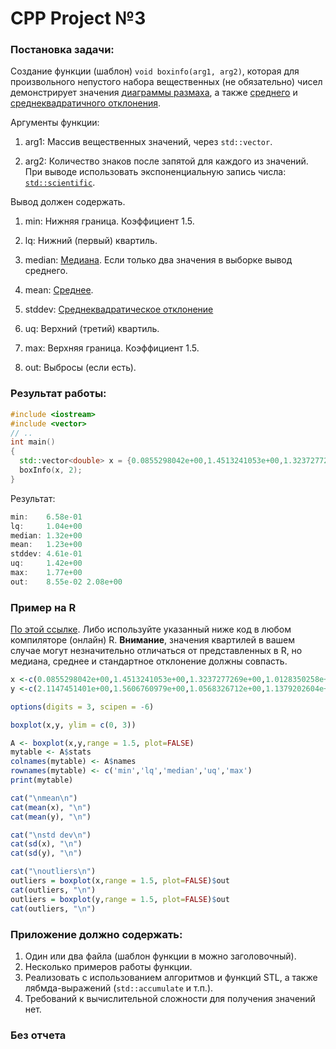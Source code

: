 # CPP Project №3 #

### Постановка задачи: ###

Создание функции (шаблон) `void boxinfo(arg1, arg2)`, которая для произвольного непустого набора вещественных (не обязательно) чисел демонстрирует значения [диаграммы размаха](https://ru.wikipedia.org/wiki/%D0%AF%D1%89%D0%B8%D0%BA_%D1%81_%D1%83%D1%81%D0%B0%D0%BC%D0%B8), а также [среднего](https://ru.wikipedia.org/wiki/%D0%A1%D1%80%D0%B5%D0%B4%D0%BD%D0%B5%D0%B5_%D0%B0%D1%80%D0%B8%D1%84%D0%BC%D0%B5%D1%82%D0%B8%D1%87%D0%B5%D1%81%D0%BA%D0%BE%D0%B5) и [среднеквадратичного отклонения](https://ru.wikipedia.org/wiki/%D0%A1%D1%80%D0%B5%D0%B4%D0%BD%D0%B5%D0%BA%D0%B2%D0%B0%D0%B4%D1%80%D0%B0%D1%82%D0%B8%D1%87%D0%B5%D1%81%D0%BA%D0%BE%D0%B5_%D0%BE%D1%82%D0%BA%D0%BB%D0%BE%D0%BD%D0%B5%D0%BD%D0%B8%D0%B5). 

Аргументы функции:

1. arg1: Массив вещественных значений, через `std::vector`. 

2. arg2: Количество знаков после запятой для каждого из значений. При выводе использовать экспоненциальную запись числа: [`std::scientific`](https://en.cppreference.com/w/cpp/io/manip/fixed).

Вывод должен содержать.

1. min: Нижняя граница. Коэффициент 1.5.

2. lq: Нижний (первый) квартиль.

3. median: [Медиана](https://ru.wikipedia.org/wiki/%D0%9C%D0%B5%D0%B4%D0%B8%D0%B0%D0%BD%D0%B0_(%D1%81%D1%82%D0%B0%D1%82%D0%B8%D1%81%D1%82%D0%B8%D0%BA%D0%B0)). Если только два значения в выборке вывод среднего.

4. mean: [Среднее](https://ru.wikipedia.org/wiki/%D0%A1%D1%80%D0%B5%D0%B4%D0%BD%D0%B5%D0%B5_%D0%B0%D1%80%D0%B8%D1%84%D0%BC%D0%B5%D1%82%D0%B8%D1%87%D0%B5%D1%81%D0%BA%D0%BE%D0%B5).

5. stddev: [Среднеквадратическое отклонение
](https://ru.wikipedia.org/wiki/%D0%A1%D1%80%D0%B5%D0%B4%D0%BD%D0%B5%D0%BA%D0%B2%D0%B0%D0%B4%D1%80%D0%B0%D1%82%D0%B8%D1%87%D0%B5%D1%81%D0%BA%D0%BE%D0%B5_%D0%BE%D1%82%D0%BA%D0%BB%D0%BE%D0%BD%D0%B5%D0%BD%D0%B8%D0%B5)

6. uq: Верхний (третий) квартиль.

7. max: Верхняя граница. Коэффициент 1.5.

8. out: Выбросы (если есть).


### Результат работы: ###

```cpp
#include <iostream>
#include <vector>
// ..
int main()
{
  std::vector<double> x = {0.0855298042e+00,1.4513241053e+00,1.3237277269e+00,1.0128350258e+00,1.4122089148e+00,6.5826654434e-01,2.0795986652e+00,1.0230206251e+00,1.4231411219e+00,1.1091691256e+00,1.7714337111e+00,1.3986129761e+00,1.0640757084e+00,1.4216910601e+00,1.2402026653e+00};
  boxInfo(x, 2);
}
```
Результат:
```c
min:    6.58e-01
lq:     1.04e+00
median: 1.32e+00
mean:   1.23e+00
stddev: 4.61e-01
uq:     1.42e+00
max:    1.77e+00
out:    8.55e-02 2.08e+00 
```
### Пример на R ###
 
[По этой ссылке](https://www.mycompiler.io/view/5XcsOEV). 
Либо используйте указанный ниже код в любом компиляторе (онлайн) R. **Внимание**, значения квартилей в вашем случае могут незначительно отличаться от представленных в R, но  медиана, среднее и стандартное отклонение должны совпасть.
```R
x <-c(0.0855298042e+00,1.4513241053e+00,1.3237277269e+00,1.0128350258e+00,1.4122089148e+00,6.5826654434e-01,2.0795986652e+00,1.0230206251e+00,1.4231411219e+00,1.1091691256e+00,1.7714337111e+00,1.3986129761e+00,1.0640757084e+00,1.4216910601e+00,1.2402026653e+00)
y <-c(2.1147451401e+00,1.5606760979e+00,1.0568326712e+00,1.1379202604e+00,8.5802090168e-01,1.2779158354e+00,1.1540910006e+00,2.2799887657e+00,1.5069425106e+00,2.4955313206e+00,1.1681622267e+00,1.3716301918e+00,1.3439905643e+00,8.5801953077e-01,1.5243546963e+00)

options(digits = 3, scipen = -6)

boxplot(x,y, ylim = c(0, 3))

A <- boxplot(x,y,range = 1.5, plot=FALSE)
mytable <- A$stats
colnames(mytable) <- A$names
rownames(mytable) <- c('min','lq','median','uq','max')
print(mytable)

cat("\nmean\n")
cat(mean(x), "\n")
cat(mean(y), "\n")

cat("\nstd dev\n")
cat(sd(x), "\n")
cat(sd(y), "\n")

cat("\noutliers\n")
outliers = boxplot(x,range = 1.5, plot=FALSE)$out
cat(outliers, "\n")
outliers = boxplot(y,range = 1.5, plot=FALSE)$out
cat(outliers, "\n")
```

### Приложение должно содержать: ###

1. Один или два файла (шаблон функции в можно заголовочный).
2. Несколько примеров работы функции.
3. Реализовать с использованием алгоритмов и функций STL, а также лябмда-выражений (`std::accumulate` и т.п.).
4. Требований к вычислительной сложности для получения значений нет.

### Без отчета
